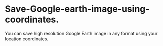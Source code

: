 # Save-Google-earth-image-using-coordinates.
You can save high resolution Google Earth image in any format using your location coordinates.
